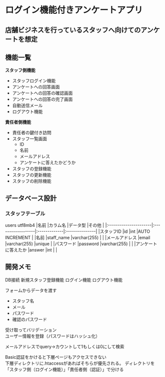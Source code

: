 # ログイン機能付きアンケートアプリ

## 店舗ビジネスを行っているスタッフへ向けてのアンケートを想定

## 機能一覧
**スタッフ側機能**
* スタッフログイン機能
* アンケートへの回答画面
* アンケートへの回答の確認画面
* アンケートへの回答の完了画面
* 自動送信メール  
* ログアウト機能  

**責任者側機能**
* 責任者の鍵付き訪問
* スタッフ一覧画面
  * ID
  * 名前
  * メールアドレス
  * アンケートに答えたかどうか
* スタッフの登録機能
* スタッフの更新機能
* スタッフの削除機能


## データベース設計

### スタッフテーブル

users utf8mb4
|名前                   |カラム名           |データ型      |その他          |
|:----------------------|:------------------|:-------------|:---------------|
|スタッフID             |id                 |int           |AUTO INCREMENT  |
|名前                   |staff_name         |varchar(255)  |                |
|メールアドレス         |email              |varchar(255)  |unique          |
|パスワード             |password           |varchar(255)  |                |
|アンケートに答えたか   |answer             |int           |                |

## 開発メモ

DB接続
新規スタッフ登録機能
ログイン機能
ログアウト機能

フォームからデータを渡す
 * スタッフ名
 * メール
 * パスワード
 * 確認のパスワード

受け取ってバリデーション  
ユーザー情報を登録（パスワードはハッシュ化）

メールアドレスでquery→カウントして1もしくは0にして検索

Basic認証をかけると下層ページもアクセスできない  
下層ディレクトリに.htaccessがあればそちらが優先される。
ディレクトリを「スタッフ側（ログイン機能）」「責任者側（認証）」で分ける